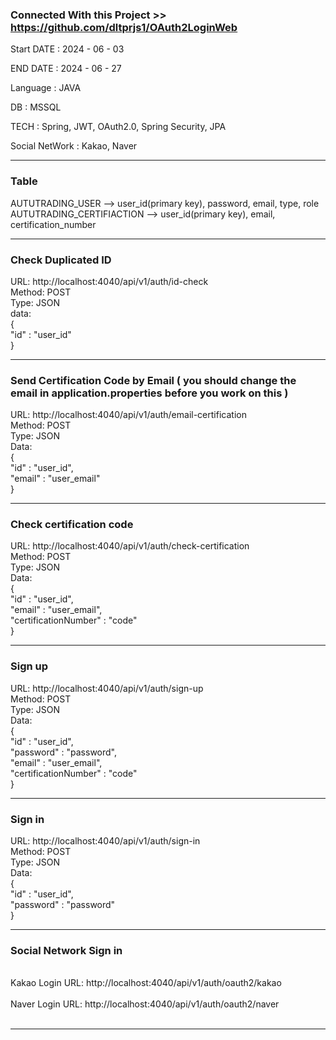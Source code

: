 ### Connected With this Project >> https://github.com/dltprjs1/OAuth2LoginWeb

Start DATE : 2024 - 06 - 03

END DATE : 2024 - 06 - 27

Language : JAVA

DB : MSSQL

TECH : Spring, JWT, OAuth2.0, Spring Security, JPA 

Social NetWork : Kakao, Naver

--------------------------------------------------------------

### Table <br/>
  AUTUTRADING_USER  --> user_id(primary key), password, email, type, role <br/>
  AUTUTRADING_CERTIFIACTION   --> user_id(primary key), email, certification_number <br/>
  
--------------------------------------------------------------

### Check Duplicated ID <br/>
URL: http://localhost:4040/api/v1/auth/id-check <br/>
Method: POST <br/>
Type: JSON <br/>
data:  <br/>
{ <br/>
  "id" : "user_id" <br/>
} <br/>

--------------------------------------------------------------

### Send Certification Code by Email ( you should change the email in application.properties before you work on this ) <br/>
URL: http://localhost:4040/api/v1/auth/email-certification <br/>
Method: POST <br/>
Type: JSON <br/>
Data: <br/>
{ <br/> 
  "id" : "user_id", <br/> 
  "email" : "user_email" <br/>
} <br/>

--------------------------------------------------------------

### Check certification code <br/>
URL: http://localhost:4040/api/v1/auth/check-certification <br/>
Method: POST <br/>
Type: JSON <br/>
Data: <br/>
{ <br/>
  "id" : "user_id", <br/>
  "email" : "user_email", <br/>
  "certificationNumber" : "code" <br/>
} <br/>

--------------------------------------------------------------

### Sign up <br/>
URL: http://localhost:4040/api/v1/auth/sign-up <br/>
Method: POST <br/>
Type: JSON <br/>
Data:  <br/>
{ <br/>
  "id" : "user_id", <br/>
  "password" : "password", <br/>
  "email" : "user_email", <br/>
  "certificationNumber" : "code" <br/>
}<br/>

--------------------------------------------------------------

### Sign in <br/>
URL: http://localhost:4040/api/v1/auth/sign-in <br/>
Method: POST <br/>
Type: JSON <br/>
Data: <br/>
{ <br/>
  "id" : "user_id", <br/>
  "password" : "password" <br/>
} <br/>

--------------------------------------------------------------

### Social Network Sign in<br/>
<br/>
Kakao Login URL: http://localhost:4040/api/v1/auth/oauth2/kakao<br/>
<br/>
Naver Login URL: http://localhost:4040/api/v1/auth/oauth2/naver<br/>
<br/>



--------------------------------------------------------------
